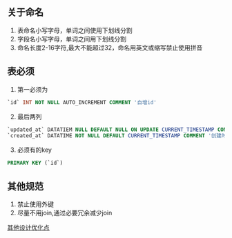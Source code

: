 ## 关于命名
1. 表命名小写字母，单词之间使用下划线分割
2. 字段名小写字母，单词之间用下划线分割
3. 命名长度2-16字符,最大不能超过32，命名用英文或缩写禁止使用拼音
## 表必须
1. 第一必须为
```sql
`id` INT NOT NULL AUTO_INCREMENT COMMENT '自增id'
```
2. 最后两列
```sql
`updated_at` DATATIEM NULL DEFAULT NULL ON UPDATE CURRENT_TIMESTAMP COMMENT '更新时间',
`created_at` DATATIME NOT NULL DEFAULT CURRENT_TIMESTAMP COMMENT '创建时间',
```
3. 必须有的key
```sql
PRIMARY KEY (`id`)
```
## 其他规范
1. 禁止使用外键
2. 尽量不用join,通过必要冗余减少join

[其他设计优化点](http://www.liuyushuai.com/2017/08/08/mysql/%E6%95%B0%E6%8D%AE%E5%BA%93%E8%AE%BE%E8%AE%A1%E5%8F%8A%E4%BC%98%E5%8C%96%E7%82%B9/)
